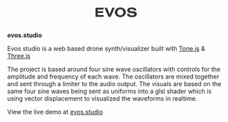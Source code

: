 <p align="center">
  <a href="http://evos.studio">
    <img alt="Gatsby" src="https://github.com/nilesfromm/4d_synth/blob/master/src/images/evos.png" width="100" />
  </a>
</p>

## 

**evos.studio**

Evos studio is a web based drone synth/visualizer built with <a href="https://tonejs.github.io/">Tone.js</a> &amp; <a href="https://threejs.org/">Three.js</a>

The project is based around four sine wave oscillators with controls for the amplitude and frequency of each wave. The oscillators are mixed together and sent through a limiter to the audio output. 
The visuals are based on the same four sine waves being sent as uniforms into a glsl shader which is using vector displacement to visualized the waveforms in realtime.

View the live demo at <a href="http://evos.studio">evos.studio</a>
